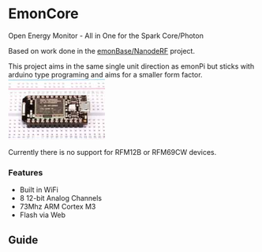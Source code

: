 # EmonCore
Open Energy Monitor - All in One for the Spark Core/Photon

Based on work done in the [emonBase/NanodeRF](http://openenergymonitor.org/emon/emonBase/NanodeRF) project.

This project aims in the same single unit direction as emonPi but sticks with arduino type programing and aims for a smaller form factor. 
![spark_core](core.png)

Currently there is no support for RFM12B or RFM69CW devices.  

### Features

- Built in WiFi
- 8 12-bit Analog Channels
- 73Mhz ARM Cortex M3
- Flash via Web

## Guide


